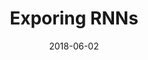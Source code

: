 ---
layout: post
size: 4
group: data
title:  Exporing RNNs
summary: Using Recurrent Neural Networks for Stock Price Prediction and Text Generation
role: Artificial Intelligence and Machine Learning
project-url: https://akshatamohanty.github.io/udacity-ai-nanodegree/project-06-aind2-rnn/RNN_project.html
date:   2018-06-02
categories: post
type: project
image: ./images/stockprice.jpg
tags: 
- rnn
- lstm
- keras
---
